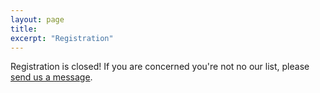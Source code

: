 ```yaml
---
layout: page
title:
excerpt: "Registration"
---
```


Registration is closed! If you are concerned you're not no our list, please [send us a message](mailto:wedding@furfmon.com).

